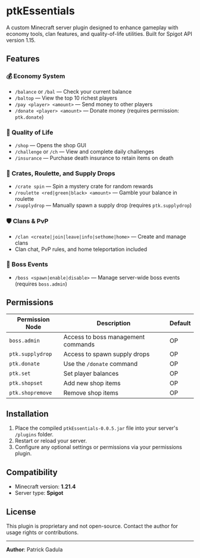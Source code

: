 # ptkEssentials

A custom Minecraft server plugin designed to enhance gameplay with economy tools, clan features, and quality-of-life utilities. Built for Spigot API version 1.15.

## Features

### 💰 Economy System
- `/balance` or `/bal` — Check your current balance
- `/baltop` — View the top 10 richest players
- `/pay <player> <amount>` — Send money to other players
- `/donate <player> <amount>` — Donate money (requires permission: `ptk.donate`)

### 🛒 Quality of Life
- `/shop` — Opens the shop GUI
- `/challenge` or `/ch` — View and complete daily challenges
- `/insurance` — Purchase death insurance to retain items on death

### 🎁 Crates, Roulette, and Supply Drops
- `/crate spin` — Spin a mystery crate for random rewards
- `/roulette <red|green|black> <amount>` — Gamble your balance in roulette
- `/supplydrop` — Manually spawn a supply drop (requires `ptk.supplydrop`)

### 🛡️ Clans & PvP
- `/clan <create|join|leave|info|sethome|home>` — Create and manage clans
- Clan chat, PvP rules, and home teleportation included

### 👹 Boss Events
- `/boss <spawn|enable|disable>` — Manage server-wide boss events (requires `boss.admin`)

## Permissions

| Permission Node     | Description                         | Default |
|---------------------|-------------------------------------|---------|
| `boss.admin`        | Access to boss management commands  | OP      |
| `ptk.supplydrop`    | Access to spawn supply drops        | OP      |
| `ptk.donate`        | Use the `/donate` command           | OP      |
| `ptk.set`           | Set player balances                 | OP      |
| `ptk.shopset`       | Add new shop items                  | OP      |
| `ptk.shopremove`    | Remove shop items                   | OP      |

## Installation

1. Place the compiled `ptkEssentials-0.0.5.jar` file into your server's `/plugins` folder.
2. Restart or reload your server.
3. Configure any optional settings or permissions via your permissions plugin.

## Compatibility

- Minecraft version: **1.21.4**
- Server type: **Spigot**

## License

This plugin is proprietary and not open-source. Contact the author for usage rights or contributions.

---

**Author**: Patrick Gadula  
